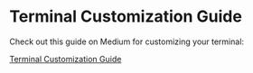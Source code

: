# Terminal Customization Guide

Check out this guide on Medium for customizing your terminal:

[Terminal Customization Guide](https://ivanaugustobd.medium.com/your-terminal-can-be-much-much-more-productive-5256424658e8)

